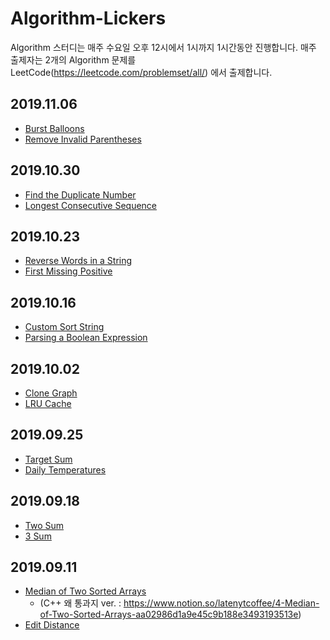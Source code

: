 # Algorithm-Lickers
Algorithm 스터디는 매주 수요일 오후 12시에서 1시까지 1시간동안 진행합니다.
매주 출제자는 2개의 Algorithm 문제를 LeetCode(https://leetcode.com/problemset/all/) 에서 출제합니다.  

## 2019.11.06
* [Burst Balloons](https://leetcode.com/problems/burst-balloons/description/)
* [Remove Invalid Parentheses](https://leetcode.com/problems/remove-invalid-parentheses/description/)

## 2019.10.30
* [Find the Duplicate Number](https://leetcode.com/problems/find-the-duplicate-number/)
* [Longest Consecutive Sequence](https://leetcode.com/problems/longest-consecutive-sequence/)

## 2019.10.23
* [Reverse Words in a String](https://leetcode.com/problems/reverse-words-in-a-string/)
* [First Missing Positive](https://leetcode.com/problems/first-missing-positive/)

## 2019.10.16
* [Custom Sort String ](https://leetcode.com/problems/custom-sort-string/)
* [Parsing a Boolean Expression](https://leetcode.com/problems/parsing-a-boolean-expression/)

## 2019.10.02
* [Clone Graph](https://leetcode.com/problems/clone-graph)
* [LRU Cache](https://leetcode.com/problems/lru-cache/description/)

## 2019.09.25
* [Target Sum](https://leetcode.com/problems/target-sum/)
* [Daily Temperatures](https://leetcode.com/problems/daily-temperatures/description/)

## 2019.09.18
* [Two Sum](https://leetcode.com/problems/two-sum/)
* [3 Sum](https://leetcode.com/problems/3sum/)

## 2019.09.11
* [Median of Two Sorted Arrays](https://leetcode.com/problems/median-of-two-sorted-arrays/)
  * (C++ 왜 통과지 ver. : https://www.notion.so/latenytcoffee/4-Median-of-Two-Sorted-Arrays-aa02986d1a9e45c9b188e3493193513e)
* [Edit Distance](https://leetcode.com/problems/edit-distance/)
